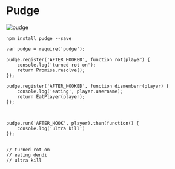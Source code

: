 # Pudge

![pudge](http://i.imgur.com/3I2ISik.png)

    npm install pudge --save

    var pudge = require('pudge');

    pudge.register('AFTER_HOOKED', function rot(player) {
        console.log('turned rot on');
        return Promise.resolve();
    });

    pudge.register('AFTER_HOOKED', function dismemberr(player) {
        console.log('eating', player.username);
        return EatPlayer(player);
    });



    pudge.run('AFTER_HOOK', player).then(function() {
        console.log('ultra kill')
    });


    // turned rot on
    // eating dendi
    // ultra kill

